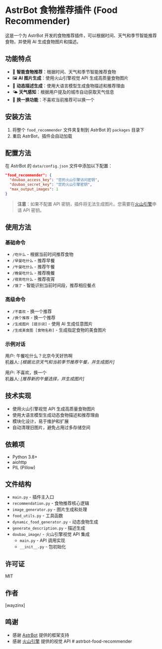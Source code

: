 # AstrBot 食物推荐插件 (Food Recommender)

这是一个为 AstrBot 开发的食物推荐插件，可以根据时间、天气和季节智能推荐食物，并使用 AI 生成食物图片和描述。

## 功能特点

- 🍲 **智能食物推荐**：根据时间、天气和季节智能推荐食物
- 🖼️ **AI 图片生成**：使用火山引擎视觉 API 生成高质量食物图片
- 📝 **动态描述生成**：使用大语言模型生成食物描述和推荐理由
- 🌤️ **天气感知**：根据用户提及的城市自动获取天气信息
- 🔄 **换一换功能**：不喜欢当前推荐可以换一个

## 安装方法

1. 将整个 `food_recommender` 文件夹复制到 AstrBot 的 `packages` 目录下
2. 重启 AstrBot，插件会自动加载

## 配置方法

在 AstrBot 的 `data/config.json` 文件中添加以下配置：

```json
"food_recommender": {
  "doubao_access_key": "您的火山引擎访问密钥",
  "doubao_secret_key": "您的火山引擎密钥",
  "max_output_images": 1
}
```

> **注意**：如果不配置 API 密钥，插件将无法生成图片。您需要在[火山引擎](https://www.volcengine.com/)申请 API 密钥。

## 使用方法

### 基础命令

- `/吃什么` - 根据当前时间推荐食物
- `/早餐吃什么` - 推荐早餐
- `/午餐吃什么` - 推荐午餐
- `/晚餐吃什么` - 推荐晚餐
- `/夜宵吃什么` - 推荐夜宵
- `/饿了` - 智能识别当前时间段，推荐相应餐点

### 高级命令

- `/不喜欢` - 换一个推荐
- `/换个推荐` - 换一个推荐
- `/生成图片 [提示词]` - 使用 AI 生成任意图片
- `/生成美食图 [食物名称]` - 生成指定食物的美食图片

### 示例对话

用户: 午餐吃什么？北京今天好热啊  
机器人: *[根据北京天气和当前季节推荐午餐，并生成图片]*

用户: 不喜欢，换一个  
机器人: *[推荐新的午餐选择，并生成图片]*

## 技术实现

- 使用火山引擎视觉 API 生成高质量食物图片
- 使用大语言模型生成动态食物描述和推荐理由
- 模块化设计，易于维护和扩展
- 自动清理旧图片，避免占用过多存储空间

## 依赖项

- Python 3.8+
- aiohttp
- PIL (Pillow)

## 文件结构

- `main.py` - 插件主入口
- `recommendation.py` - 食物推荐核心逻辑
- `image_generator.py` - 图片生成和处理
- `food_utils.py` - 工具函数
- `dynamic_food_generator.py` - 动态食物生成
- `generate_description.py` - 描述生成
- `doubao_image/` - 火山引擎视觉 API 集成
  - `main.py` - API 调用实现
  - `__init__.py` - 包初始化

## 许可证

MIT

## 作者

[wayzinx]

## 鸣谢

- 感谢 [AstrBot](https://astrbot.app/) 提供的框架支持
- 感谢 [火山引擎](https://www.volcengine.com/) 提供的视觉 API
#   a s t r b o t - f o o d - r e c o m m e n d e r 
 
 

